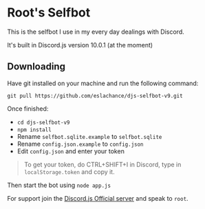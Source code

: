 # Root's Selfbot

This is the selfbot I use in my every day dealings with Discord. 

It's built in Discord.js version 10.0.1 (at the moment)

## Downloading

Have git installed on your machine and run the following command:

`git pull https://github.com/eslachance/djs-selfbot-v9.git`

Once finished: 

- `cd djs-selfbot-v9`
- `npm install`
- Rename `selfbot.sqlite.example` to `selfbot.sqlite`
- Rename `config.json.example` to `config.json`
- Edit `config.json` and enter your token

> To get your token, do CTRL+SHIFT+I in Discord, type in `localStorage.token` and copy it.

Then start the bot using 
`node app.js`

For support join the [Discord.js Official server](https://discord.gg/bRCvFy9) and speak to `root`.
